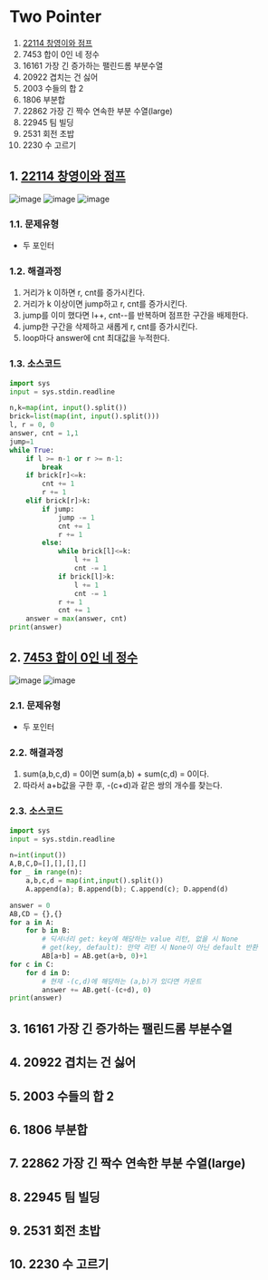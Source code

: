 # Two Pointer

1. [22114 창영이와 점프](#1-22114-창영이와-점프)
2. 7453 합이 0인 네 정수
3. 16161 가장 긴 증가하는 팰린드롬 부분수열
4. 20922 겹치는 건 싫어
5. 2003 수들의 합 2
6. 1806 부분합
7. 22862 가장 긴 짝수 연속한 부분 수열(large)
8. 22945 팀 빌딩
9. 2531 회전 초밥
10. 2230 수 고르기

## 1. [22114 창영이와 점프](https://www.acmicpc.net/problem/22114)
![image](https://user-images.githubusercontent.com/44918665/135942246-1b2554eb-c7ff-4dbb-bc63-bd5598c76491.png)
![image](https://user-images.githubusercontent.com/44918665/135942302-28c36f8a-599a-49a1-bb42-f0a4ce2fa60f.png)
![image](https://user-images.githubusercontent.com/44918665/135942321-0098edd3-0f9f-4753-9280-944c53e2f458.png)

### 1.1. 문제유형
- 두 포인터

### 1.2. 해결과정
1. 거리가 k 이하면 r, cnt를 증가시킨다.
2. 거리가 k 이상이면 jump하고 r, cnt를 증가시킨다.
3. jump를 이미 했다면 l++, cnt--를 반복하며 점프한 구간을 배제한다.
4. jump한 구간을 삭제하고 새롭게 r, cnt를 증가시킨다.
5. loop마다 answer에 cnt 최대값을 누적한다.

### 1.3. 소스코드
```python
import sys
input = sys.stdin.readline

n,k=map(int, input().split())
brick=list(map(int, input().split()))
l, r = 0, 0
answer, cnt = 1,1
jump=1
while True:
    if l >= n-1 or r >= n-1:
        break
    if brick[r]<=k:
        cnt += 1
        r += 1
    elif brick[r]>k:
        if jump:
            jump -= 1
            cnt += 1
            r += 1
        else:
            while brick[l]<=k:
                l += 1
                cnt -= 1
            if brick[l]>k:
                l += 1
                cnt -= 1
            r += 1
            cnt += 1
    answer = max(answer, cnt)
print(answer)
```

## 2. [7453 합이 0인 네 정수](https://www.acmicpc.net/problem/7453)
![image](https://user-images.githubusercontent.com/44918665/135942811-701f2b92-f3fc-45d4-9963-d1928034736f.png)
![image](https://user-images.githubusercontent.com/44918665/135942834-54e993aa-7dc3-498e-a8e9-397f42cb36b5.png)

### 2.1. 문제유형
- 두 포인터

### 2.2. 해결과정
1. sum(a,b,c,d) = 0이면 sum(a,b) + sum(c,d) = 0이다.
2. 따라서 a+b값을 구한 후, -(c+d)과 같은 쌍의 개수를 찾는다.

### 2.3. 소스코드
```python
import sys
input = sys.stdin.readline

n=int(input())
A,B,C,D=[],[],[],[]
for _ in range(n):
    a,b,c,d = map(int,input().split())
    A.append(a); B.append(b); C.append(c); D.append(d)

answer = 0
AB,CD = {},{}
for a in A:
    for b in B:
        # 딕셔너리 get: key에 해당하는 value 리턴, 없을 시 None
        # get(key, default): 만약 리턴 시 None이 아닌 default 반환
        AB[a+b] = AB.get(a+b, 0)+1
for c in C:
    for d in D:
        # 현재 -(c,d)에 해당하는 (a,b)가 있다면 카운트
        answer += AB.get(-(c+d), 0)
print(answer)
```

## 3. 16161 가장 긴 증가하는 팰린드롬 부분수열

## 4. 20922 겹치는 건 싫어
## 5. 2003 수들의 합 2
## 6. 1806 부분합
## 7. 22862 가장 긴 짝수 연속한 부분 수열(large)
## 8. 22945 팀 빌딩
## 9. 2531 회전 초밥
## 10. 2230 수 고르기
